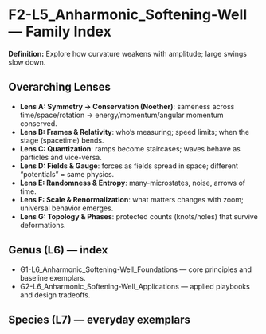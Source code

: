# F2-L5_Anharmonic_Softening-Well — Family Index
**Definition:** Explore how curvature weakens with amplitude; large swings slow down.

## Overarching Lenses

- **Lens A: Symmetry -> Conservation (Noether)**: sameness across time/space/rotation → energy/momentum/angular momentum conserved.
- **Lens B: Frames & Relativity**: who’s measuring; speed limits; when the stage (spacetime) bends.
- **Lens C: Quantization**: ramps become staircases; waves behave as particles and vice-versa.
- **Lens D: Fields & Gauge**: forces as fields spread in space; different “potentials” = same physics.
- **Lens E: Randomness & Entropy**: many-microstates, noise, arrows of time.
- **Lens F: Scale & Renormalization**: what matters changes with zoom; universal behavior emerges.
- **Lens G: Topology & Phases**: protected counts (knots/holes) that survive deformations.

## Genus (L6) — index
- G1-L6_Anharmonic_Softening-Well_Foundations — core principles and baseline exemplars.
- G2-L6_Anharmonic_Softening-Well_Applications — applied playbooks and design tradeoffs.

## Species (L7) — everyday exemplars
